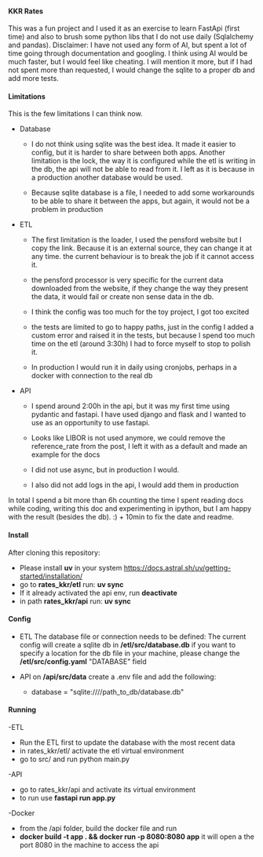#### KKR Rates

This was a fun project and I used it as an exercise to learn FastApi (first time) and also to brush some python libs that I do not use daily (Sqlalchemy and pandas). Disclaimer: I have not used any form of AI, but spent a lot of time going through documentation and googling. I think using AI would be much faster, but I would feel like cheating.
I will mention it more, but if I had not spent more than requested, I would change the sqlite to a proper db and add more tests.


#### Limitations

This is the few limitations I can think now.

- Database

    * I do not think using sqlite was the best idea. It made it easier to config, but it is harder to share between both apps. Another limitation is the lock, the way it is configured while the etl is writing in the db, the api will not be able to read from it. I left as it is because in a production another database would be used.

    * Because sqlite database is a file, I needed to add some workarounds to be able to share it between the apps, but again, it would not be a problem in production

- ETL

    * The first limitation is the loader, I used the pensford website but I copy the link. Because it is an external source, they can change it at any time. the current behaviour is to break the job if it cannot access it.

    * the pensford processor is very specific for the current data downloaded from the website, if they change the way they present the data, it would fail or create non sense data in the db.

    * I think the config was too much for the toy project, I got too excited 

    * the tests are limited to go to happy paths, just in the config I added a custom error and raised it in the tests, but because I spend too much time on the etl (around 3:30h) I had to force myself to stop to polish it.

    * In production I would run it in daily using cronjobs, perhaps in a docker with connection to the real db


- API

    * I spend around 2:00h in the api, but it was my first time using pydantic and fastapi. I have used django and flask and I wanted to use as an opportunity to use fastapi.

    * Looks like LIBOR is not used anymore, we could remove the reference_rate from the post, I left it with as a default and made an example for the docs

    * I did not use async, but in production I would.

    * I also did not add logs in the api, I would add them in production
    

In total I spend a bit more than 6h counting the time I spent reading docs while coding, writing this doc and experimenting in ipython, but I am happy with the result (besides the db). :) + 10min to fix the date and readme.


#### Install

 After cloning this repository:

 - Please install <b>uv</b> in your system https://docs.astral.sh/uv/getting-started/installation/
 - go to <b>rates_kkr/etl</b> run: <b>uv sync</b>
 - If it already activated the api env, run <b>deactivate</b>
 - in path <b>rates_kkr/api</b> run: <b>uv sync</b>
 
 #### Config

 - ETL
    The database file or connection needs to be defined:
    The current config will create a sqlite db in <b>/etl/src/database.db</b>
    if you want to specify a location for the db file in your machine, please 
    change the <b>/etl/src/config.yaml</b> "DATABASE" field

 - API
    on <b>/api/src/data</b> create a .env file and add the following:
    * database = "sqlite:////path_to_db/database.db"

#### Running

-ETL
* Run the ETL first to update the database with the most recent data
* in rates_kkr/etl/ activate the etl virtual environment
* go to src/ and run python main.py


-API 
* go to rates_kkr/api and activate its virtual environment
* to run use <b>fastapi run app.py</b>

-Docker
* from the /api folder, build the docker file and run
* <b>docker build -t app . && docker run -p 8080:8080 app</b>
it will open a the port 8080 in the machine to access the api

